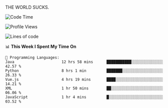 THE WORLD SUCKS.

<!--START_SECTION:waka-->
![Code Time](http://img.shields.io/badge/Code%20Time-691%20hrs%207%20mins-blue)

![Profile Views](http://img.shields.io/badge/Profile%20Views-0-blue)

![Lines of code](https://img.shields.io/badge/From%20Hello%20World%20I%27ve%20Written-2.2%20million%20lines%20of%20code-blue)

📊 **This Week I Spent My Time On** 

```text
💬 Programming Languages: 
Java                     12 hrs 58 mins      ███████████░░░░░░░░░░░░░░   42.57 % 
Python                   8 hrs 1 min         ███████░░░░░░░░░░░░░░░░░░   26.33 % 
Vue.js                   4 hrs 19 mins       ████░░░░░░░░░░░░░░░░░░░░░   14.21 % 
XML                      1 hr 50 mins        ██░░░░░░░░░░░░░░░░░░░░░░░   06.06 % 
JavaScript               1 hr 4 mins         █░░░░░░░░░░░░░░░░░░░░░░░░   03.52 % 
```


<!--END_SECTION:waka-->
